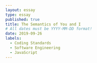```yaml
---
layout: essay
type: essay
published: true
title: The Semantics of You and I
# All dates must be YYYY-MM-DD format!
date: 2019-09-26
labels:
  - Coding Standards
  - Software Engineering
  - JavaScript
---
```

